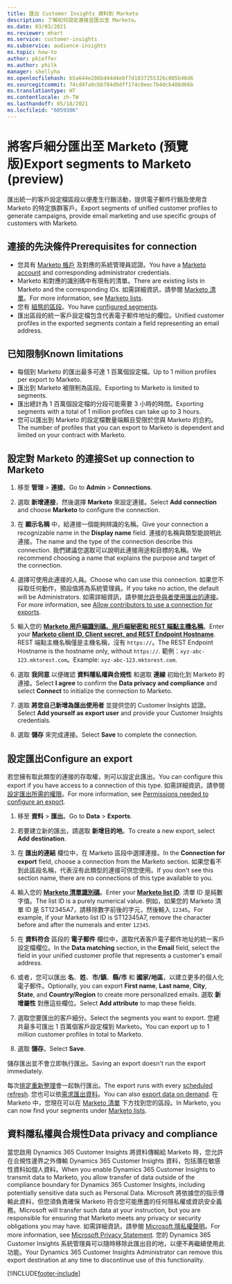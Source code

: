 ```yaml
---
title: 匯出 Customer Insights 資料到 Marketo
description: 了解如何設定連接並匯出至 Marketo。
ms.date: 03/03/2021
ms.reviewer: mhart
ms.service: customer-insights
ms.subservice: audience-insights
ms.topic: how-to
author: pkieffer
ms.author: philk
manager: shellyha
ms.openlocfilehash: b5a644e286bd44d4ebf7d1837255326c005b48d6
ms.sourcegitcommit: 74cd4fa9cbb784d9dff174c0eec7b4dcb408d66b
ms.translationtype: HT
ms.contentlocale: zh-TW
ms.lasthandoff: 05/18/2021
ms.locfileid: "6059306"
---
```

# <a name="export-segments-to-marketo-preview"></a><span data-ttu-id="f0edd-103">將客戶細分匯出至 Marketo (預覽版)</span><span class="sxs-lookup"><span data-stu-id="f0edd-103">Export segments to Marketo (preview)</span></span>

<span data-ttu-id="f0edd-104">匯出統一的客戶設定檔區段以便產生行銷活動，提供電子郵件行銷及使用含 Marketo 的特定族群客戶。</span><span class="sxs-lookup"><span data-stu-id="f0edd-104">Export segments of unified customer profiles to generate campaigns, provide email marketing and use specific groups of customers with Marketo.</span></span>

## <a name="prerequisites-for-connection"></a><span data-ttu-id="f0edd-105">連接的先決條件</span><span class="sxs-lookup"><span data-stu-id="f0edd-105">Prerequisites for connection</span></span>

-   <span data-ttu-id="f0edd-106">您具有 [Marketo 帳戶](https://login.marketo.com/) 及對應的系統管理員認證。</span><span class="sxs-lookup"><span data-stu-id="f0edd-106">You have a [Marketo account](https://login.marketo.com/) and corresponding administrator credentials.</span></span>
-   <span data-ttu-id="f0edd-107">Marketo 和對應的識別碼中有現有的清單。</span><span class="sxs-lookup"><span data-stu-id="f0edd-107">There are existing lists in Marketo and the corresponding IDs.</span></span> <span data-ttu-id="f0edd-108">如需詳細資訊，請參閱 [ Marketo 清單](https://docs.marketo.com/display/public/DOCS/Understanding+Static+Lists)。</span><span class="sxs-lookup"><span data-stu-id="f0edd-108">For more information, see [Marketo lists](https://docs.marketo.com/display/public/DOCS/Understanding+Static+Lists).</span></span>
-   <span data-ttu-id="f0edd-109">您有 [組態的區段](segments.md)。</span><span class="sxs-lookup"><span data-stu-id="f0edd-109">You have [configured segments](segments.md).</span></span>
-   <span data-ttu-id="f0edd-110">匯出區段的統一客戶設定檔包含代表電子郵件地址的欄位。</span><span class="sxs-lookup"><span data-stu-id="f0edd-110">Unified customer profiles in the exported segments contain a field representing an email address.</span></span>

## <a name="known-limitations"></a><span data-ttu-id="f0edd-111">已知限制</span><span class="sxs-lookup"><span data-stu-id="f0edd-111">Known limitations</span></span>

- <span data-ttu-id="f0edd-112">每個到 Marketo 的匯出最多可達 1 百萬個設定檔。</span><span class="sxs-lookup"><span data-stu-id="f0edd-112">Up to 1 million profiles per export to Marketo.</span></span>
- <span data-ttu-id="f0edd-113">匯出到 Marketo 被限制為區段。</span><span class="sxs-lookup"><span data-stu-id="f0edd-113">Exporting to Marketo is limited to segments.</span></span>
- <span data-ttu-id="f0edd-114">匯出總計為 1 百萬個設定檔的分段可能需要 3 小時的時間。</span><span class="sxs-lookup"><span data-stu-id="f0edd-114">Exporting segments with a total of 1 million profiles can take up to 3 hours.</span></span> 
- <span data-ttu-id="f0edd-115">您可以匯出到 Marketo 的設定檔數量端賴且受限於您與 Marketo 的合約。</span><span class="sxs-lookup"><span data-stu-id="f0edd-115">The number of profiles that you can export to Marketo is dependent and limited on your contract with Marketo.</span></span>

## <a name="set-up-connection-to-marketo"></a><span data-ttu-id="f0edd-116">設定對 Marketo 的連接</span><span class="sxs-lookup"><span data-stu-id="f0edd-116">Set up connection to Marketo</span></span>

1. <span data-ttu-id="f0edd-117">移至 **管理** > **連接**。</span><span class="sxs-lookup"><span data-stu-id="f0edd-117">Go to **Admin** > **Connections**.</span></span>

1. <span data-ttu-id="f0edd-118">選取 **新增連接**，然後選擇 **Marketo** 來設定連接。</span><span class="sxs-lookup"><span data-stu-id="f0edd-118">Select **Add connection** and choose **Marketo** to configure the connection.</span></span>

1. <span data-ttu-id="f0edd-119">在 **顯示名稱** 中，給連接一個能夠辨識的名稱。</span><span class="sxs-lookup"><span data-stu-id="f0edd-119">Give your connection a recognizable name in the **Display name** field.</span></span> <span data-ttu-id="f0edd-120">連接的名稱與類型能說明此連接。</span><span class="sxs-lookup"><span data-stu-id="f0edd-120">The name and the type of the connection describe this connection.</span></span> <span data-ttu-id="f0edd-121">我們建議您選取可以說明此連接用途和目標的名稱。</span><span class="sxs-lookup"><span data-stu-id="f0edd-121">We recommend choosing a name that explains the purpose and target of the connection.</span></span>

1. <span data-ttu-id="f0edd-122">選擇可使用此連接的人員。</span><span class="sxs-lookup"><span data-stu-id="f0edd-122">Choose who can use this connection.</span></span> <span data-ttu-id="f0edd-123">如果您不採取任何動作，預設值將為系統管理員。</span><span class="sxs-lookup"><span data-stu-id="f0edd-123">If you take no action, the default will be Administrators.</span></span> <span data-ttu-id="f0edd-124">如需詳細資訊，請參閱[允許參與者使用匯出的連接](connections.md#allow-contributors-to-use-a-connection-for-exports)。</span><span class="sxs-lookup"><span data-stu-id="f0edd-124">For more information, see [Allow contributors to use a connection for exports](connections.md#allow-contributors-to-use-a-connection-for-exports).</span></span>

1. <span data-ttu-id="f0edd-125">輸入您的 **[Marketo 用戶端識別碼、用戶端秘密和 REST 端點主機名稱](https://developers.marketo.com/rest-api/authentication/)**。</span><span class="sxs-lookup"><span data-stu-id="f0edd-125">Enter your **[Marketo client ID, Client secret, and REST Endpoint Hostname](https://developers.marketo.com/rest-api/authentication/)**.</span></span> <span data-ttu-id="f0edd-126">REST 端點主機名稱僅是主機名稱，沒有 `https://`。</span><span class="sxs-lookup"><span data-stu-id="f0edd-126">The REST Endpoint Hostname is the hostname only, without `https://`.</span></span> <span data-ttu-id="f0edd-127">範例：`xyz-abc-123.mktorest.com`。</span><span class="sxs-lookup"><span data-stu-id="f0edd-127">Example: `xyz-abc-123.mktorest.com`.</span></span> 

1. <span data-ttu-id="f0edd-128">選取 **我同意** 以便確認 **資料隱私權與合規性** 和選取 **連線** 初始化到 Marketo 的連接。</span><span class="sxs-lookup"><span data-stu-id="f0edd-128">Select **I agree** to confirm the **Data privacy and compliance** and select **Connect** to initialize the connection to Marketo.</span></span>

1. <span data-ttu-id="f0edd-129">選取 **將您自己新增為匯出使用者** 並提供您的 Customer Insights 認證。</span><span class="sxs-lookup"><span data-stu-id="f0edd-129">Select **Add yourself as export user** and provide your Customer Insights credentials.</span></span>

1. <span data-ttu-id="f0edd-130">選取 **儲存** 來完成連接。</span><span class="sxs-lookup"><span data-stu-id="f0edd-130">Select **Save** to complete the connection.</span></span>

## <a name="configure-an-export"></a><span data-ttu-id="f0edd-131">設定匯出</span><span class="sxs-lookup"><span data-stu-id="f0edd-131">Configure an export</span></span>

<span data-ttu-id="f0edd-132">若您擁有取此類型的連接的存取權，則可以設定此匯出。</span><span class="sxs-lookup"><span data-stu-id="f0edd-132">You can configure this export if you have access to a connection of this type.</span></span> <span data-ttu-id="f0edd-133">如需詳細資訊，請參閱[設定匯出所需的權限](export-destinations.md#set-up-a-new-export)。</span><span class="sxs-lookup"><span data-stu-id="f0edd-133">For more information, see [Permissions needed to configure an export](export-destinations.md#set-up-a-new-export).</span></span>

1. <span data-ttu-id="f0edd-134">移至 **資料** > **匯出**。</span><span class="sxs-lookup"><span data-stu-id="f0edd-134">Go to **Data** > **Exports**.</span></span>

1. <span data-ttu-id="f0edd-135">若要建立新的匯出，請選取 **新增目的地**。</span><span class="sxs-lookup"><span data-stu-id="f0edd-135">To create a new export, select **Add destination**.</span></span>

1. <span data-ttu-id="f0edd-136">在 **匯出的連結** 欄位中，在 Marketo 區段中選擇連接。</span><span class="sxs-lookup"><span data-stu-id="f0edd-136">In the **Connection for export** field, choose a connection from the Marketo section.</span></span> <span data-ttu-id="f0edd-137">如果您看不到此區段名稱，代表沒有此類型的連接可供您使用。</span><span class="sxs-lookup"><span data-stu-id="f0edd-137">If you don't see this section name, there are no connections of this type available to you.</span></span>

1. <span data-ttu-id="f0edd-138">輸入您的 **[Marketo 清單識別碼](https://docs.marketo.com/display/public/DOCS/Understanding+Static+Lists)**。</span><span class="sxs-lookup"><span data-stu-id="f0edd-138">Enter your **[Marketo list ID](https://docs.marketo.com/display/public/DOCS/Understanding+Static+Lists)**.</span></span> <span data-ttu-id="f0edd-139">清單 ID 是純數字值。</span><span class="sxs-lookup"><span data-stu-id="f0edd-139">The list ID is a purely numerical value.</span></span> <span data-ttu-id="f0edd-140">例如，如果您的 Marketo 清單 ID 是 ST12345A7，請移除數字前後的字元，然後輸入 `12345`。</span><span class="sxs-lookup"><span data-stu-id="f0edd-140">For example, if your Marketo list ID is ST12345A7, remove the character before and after the numerals and enter `12345`.</span></span> 

1. <span data-ttu-id="f0edd-141">在 **資料符合** 區段的 **電子郵件** 欄位中，選取代表客戶電子郵件地址的統一客戶設定檔欄位。</span><span class="sxs-lookup"><span data-stu-id="f0edd-141">In the **Data matching** section, in the **Email** field, select the field in your unified customer profile that represents a customer's email address.</span></span> 

1. <span data-ttu-id="f0edd-142">或者，您可以匯出 **名**、**姓**、**市/鎮**、**縣/市** 和 **國家/地區**，以建立更多的個人化電子郵件。</span><span class="sxs-lookup"><span data-stu-id="f0edd-142">Optionally, you can export **First name**, **Last name**, **City**, **State**, and **Country/Region**  to create more personalized emails.</span></span> <span data-ttu-id="f0edd-143">選取 **新增屬性** 對應這些欄位。</span><span class="sxs-lookup"><span data-stu-id="f0edd-143">Select **Add attribute** to map these fields.</span></span>

1. <span data-ttu-id="f0edd-144">選取您要匯出的客戶細分。</span><span class="sxs-lookup"><span data-stu-id="f0edd-144">Select the segments you want to export.</span></span> <span data-ttu-id="f0edd-145">您總共最多可匯出 1 百萬個客戶設定檔到 Marketo。</span><span class="sxs-lookup"><span data-stu-id="f0edd-145">You can export up to 1 million customer profiles in total to Marketo.</span></span>

1. <span data-ttu-id="f0edd-146">選取 **儲存**。</span><span class="sxs-lookup"><span data-stu-id="f0edd-146">Select **Save**.</span></span>

<span data-ttu-id="f0edd-147">儲存匯出並不會立即執行匯出。</span><span class="sxs-lookup"><span data-stu-id="f0edd-147">Saving an export doesn't run the export immediately.</span></span>

<span data-ttu-id="f0edd-148">每次[排定重新整理](system.md#schedule-tab)會一起執行匯出。</span><span class="sxs-lookup"><span data-stu-id="f0edd-148">The export runs with every [scheduled refresh](system.md#schedule-tab).</span></span> <span data-ttu-id="f0edd-149">您也可以依[需求匯出資料](export-destinations.md#run-exports-on-demand)。</span><span class="sxs-lookup"><span data-stu-id="f0edd-149">You can also [export data on demand](export-destinations.md#run-exports-on-demand).</span></span> <span data-ttu-id="f0edd-150">在 Marketo 中，您現在可以在 [Marketo 清單](https://docs.marketo.com/display/public/DOCS/Understanding+Static+Lists) 下方找到您的區段。</span><span class="sxs-lookup"><span data-stu-id="f0edd-150">In Marketo, you can now find your segments under [Marketo lists](https://docs.marketo.com/display/public/DOCS/Understanding+Static+Lists).</span></span>


## <a name="data-privacy-and-compliance"></a><span data-ttu-id="f0edd-151">資料隱私權與合規性</span><span class="sxs-lookup"><span data-stu-id="f0edd-151">Data privacy and compliance</span></span>

<span data-ttu-id="f0edd-152">當您啟用 Dynamics 365 Customer Insights 將資料傳輸給 Marketo 時，您允許在合規性邊界之外傳輸 Dynamics 365 Customer Insights 資料，包括潛在敏感性資料如個人資料。</span><span class="sxs-lookup"><span data-stu-id="f0edd-152">When you enable Dynamics 365 Customer Insights to transmit data to Marketo, you allow transfer of data outside of the compliance boundary for Dynamics 365 Customer Insights, including potentially sensitive data such as Personal Data.</span></span> <span data-ttu-id="f0edd-153">Microsoft 將依據您的指示傳輸此資料，但您須負責確保 Marketo 符合您可能應盡的任何隱私權或資訊安全義務。</span><span class="sxs-lookup"><span data-stu-id="f0edd-153">Microsoft will transfer such data at your instruction, but you are responsible for ensuring that Marketo meets any privacy or security obligations you may have.</span></span> <span data-ttu-id="f0edd-154">如需詳細資訊，請參閱 [Microsoft 隱私權聲明](https://go.microsoft.com/fwlink/?linkid=396732)。</span><span class="sxs-lookup"><span data-stu-id="f0edd-154">For more information, see [Microsoft Privacy Statement](https://go.microsoft.com/fwlink/?linkid=396732).</span></span>
<span data-ttu-id="f0edd-155">您的 Dynamics 365 Customer Insights 系統管理員可以隨時移除此匯出目的地，以便不再繼續使用此功能。</span><span class="sxs-lookup"><span data-stu-id="f0edd-155">Your Dynamics 365 Customer Insights Administrator can remove this export destination at any time to discontinue use of this functionality.</span></span>


[!INCLUDE[footer-include](../includes/footer-banner.md)]
